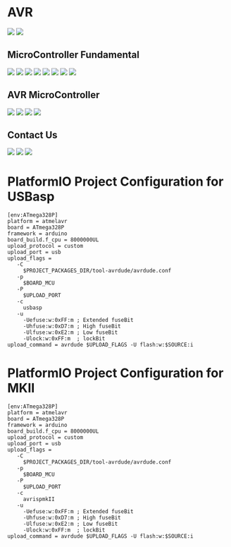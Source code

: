 # AVR
[![](https://img.shields.io/badge/Microcontroller-YouTube-orange)](https://www.youtube.com/playlist?list=PLDdvbHxhit_X3Aj13pAqfhCX3Dn080p6r)
[![](https://img.shields.io/badge/AVR-YouTube-brown)](https://www.youtube.com/playlist?list=PLDdvbHxhit_Wx2JMPtw0zOPWzKg26iM7O)

MicroController Fundamental
-------------
[![](https://img.shields.io/badge/uC-Introduction-orange)](https://youtu.be/Clsv0KyD4RM)
[![](https://img.shields.io/badge/uC-Architecture-orange)](https://youtu.be/vrKq5oZxuT0)
[![](https://img.shields.io/badge/uC-Requirement-orange)](https://youtu.be/GfvmpeDFT_o)
[![](https://img.shields.io/badge/uC-Basics-orange)](https://youtu.be/XhBq_QvCxYE)
[![](https://img.shields.io/badge/uC-Oscillators-orange)](https://youtu.be/WPOZ_3E0mC8)
[![](https://img.shields.io/badge/uC-GPIO_Part_A-orange)](https://youtu.be/_i_MXrbRf7o)
[![](https://img.shields.io/badge/uC-GPIO_Part_B-orange)](https://youtu.be/QGhRRsIICUU)
[![](https://img.shields.io/badge/uC-Assigning_value_to_a_register-orange)](https://youtu.be/kBbZi6WWGiM)

AVR MicroController
-------------
[![](https://img.shields.io/badge/AVR-Introduction-brown)](https://youtu.be/MzOPimZQYaU)
[![](https://img.shields.io/badge/AVR-fuseBits-brown)](https://youtu.be/fGsOeDv1-gI)
[![](https://img.shields.io/badge/AVR-GPIO_Part_A-brown)](https://youtu.be/_0uQSh0qBBo)
[![](https://img.shields.io/badge/AVR-Programing-brown)](https://youtu.be/Kn6aQvtuO08)

Contact Us
-------------
[![](https://img.shields.io/badge/E-Mail-yellow)](mailto:aKaReZa75@gmail.com)
[![](https://img.shields.io/badge/You-Tube-red)](https://www.youtube.com/@aKaReZa75)
[![](https://img.shields.io/badge/Linked-in-blue)](https://www.linkedin.com/in/akareza75)

# PlatformIO Project Configuration for USBasp
```
[env:ATmega328P]
platform = atmelavr
board = ATmega328P
framework = arduino
board_build.f_cpu = 8000000UL
upload_protocol = custom
upload_port = usb 
upload_flags = 
   -C
     $PROJECT_PACKAGES_DIR/tool-avrdude/avrdude.conf 
   -p
     $BOARD_MCU
   -P 
     $UPLOAD_PORT
   -c
     usbasp
   -u 
     -Uefuse:w:0xFF:m ; Extended fuseBit
     -Uhfuse:w:0xD7:m ; High fuseBit
     -Ulfuse:w:0xE2:m ; Low fuseBit
     -Ulock:w:0xFF:m  ; lockBit
upload_command = avrdude $UPLOAD_FLAGS -U flash:w:$SOURCE:i
```

# PlatformIO Project Configuration for MKII
```
[env:ATmega328P]
platform = atmelavr
board = ATmega328P
framework = arduino
board_build.f_cpu = 8000000UL
upload_protocol = custom
upload_port = usb 
upload_flags = 
   -C
     $PROJECT_PACKAGES_DIR/tool-avrdude/avrdude.conf 
   -p
     $BOARD_MCU
   -P 
     $UPLOAD_PORT
   -c
     avrispmkII
   -u 
     -Uefuse:w:0xFF:m ; Extended fuseBit
     -Uhfuse:w:0xD7:m ; High fuseBit
     -Ulfuse:w:0xE2:m ; Low fuseBit
     -Ulock:w:0xFF:m  ; lockBit
upload_command = avrdude $UPLOAD_FLAGS -U flash:w:$SOURCE:i
```
